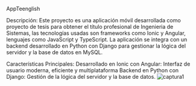 AppTeenglish

Descripción:
Este proyecto es una aplicación móvil desarrollada como proyecto de tesis para obtener el título profesional de Ingenieria de Sistemas, las tecnologías usadas son frameworks como Ionic y Angular, lenguajes como JavaScript y TypeScript.
La aplicación se integra con un backend desarrollado en Python con Django para gestionar la lógica del servidor y la base de datos en MySQL.

Características Principales:
Desarrollado en Ionic con Angular: Interfaz de usuario moderna, eficiente y multiplataforma
Backend en Python con Django: Gestión de la lógica del servidor y la base de datos.
![captura1](https://github.com/jocrugon/appTeenglish/assets/93726141/b8d289d2-5a46-4407-9d91-ac29aec92e95)
